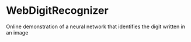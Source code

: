# WebDigitRecognizer
Online demonstration of a neural network that identifies the digit written in an image


